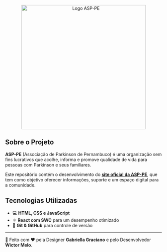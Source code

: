 <p align="center">
    <img src="https://github.com/user-attachments/assets/a98e7551-ede2-4d73-a957-0de3591f23cf" alt="Logo ASP-PE" width="400">
</p>

<h2>Sobre o Projeto</h2>
<p>
    <strong>ASP-PE</strong> (Associação de Parkinson de Pernambuco) é uma organização sem fins lucrativos que acolhe, informa e promove qualidade de vida para pessoas com Parkinson e seus familiares.
</p>
<p>
    Este repositório contém o desenvolvimento do <a href="https://wictor0.github.io/ASP-PE/" target="_blank"><strong>site oficial da ASP-PE</strong></a>, que tem como objetivo oferecer informações, suporte e um espaço digital para a comunidade.
</p>

<h2>Tecnologias Utilizadas</h2>
<ul>
    <li>💻 <strong>HTML, CSS e JavaScript</strong></li>
    <li>⚛️ <strong>React com SWC</strong> para um desempenho otimizado</li>
    <li>🔗 <strong>Git & GitHub</strong> para controle de versão</li>
</ul>

<hr>
<p>
    🚀 Feito com ❤️ pela Designer <strong>Gabriella Graciano</strong> e pelo Desenvolvedor <strong>Wictor Melo</strong>.
</p>
